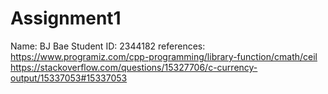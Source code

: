 # Assignment1

Name: BJ Bae
Student ID: 2344182
references:
https://www.programiz.com/cpp-programming/library-function/cmath/ceil
https://stackoverflow.com/questions/15327706/c-currency-output/15337053#15337053
